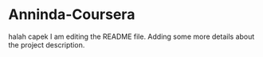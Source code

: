 # Anninda-Coursera
halah capek
I am editing the README file. Adding some more details about the project description.

